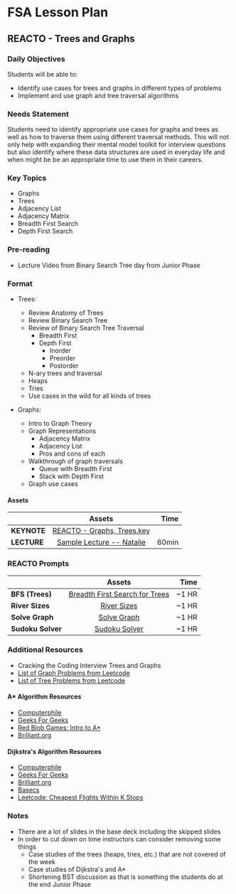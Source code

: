 # FSA Lesson Plan

## REACTO - Trees and Graphs

### Daily Objectives

Students will be able to:

- Identify use cases for trees and graphs in different types of problems
- Implement and use graph and tree traversal algorithms

### Needs Statement

Students need to identify appropriate use cases for graphs and trees as well as how to traverse them using different traversal methods. This will not only help with expanding their mental model toolkit for interview questions but also identify where these data structures are used in everyday life and when might be be an appropriate time to use them in their careers.

### Key Topics

- Graphs
- Trees
- Adjacency List
- Adjacency Matrix
- Breadth First Search
- Depth First Search

### Pre-reading

- Lecture Video from Binary Search Tree day from Junior Phase

### Format

- Trees:
  - Review Anatomy of Trees
  - Review Binary Search Tree
  - Review of Binary Search Tree Traversal
    - Breadth First
    - Depth First
      - Inorder
      - Preorder
      - Postorder
  - N-ary trees and traversal
  - Heaps
  - Tries
  - Use cases in the wild for all kinds of trees

- Graphs:
  - Intro to Graph Theory
  - Graph Representations
    - Adjacency Matrix
    - Adjacency List
    - Pros and cons of each
  - Walkthrough of graph traversals
    - Queue with Breadth First
    - Stack with Depth First
  - Graph use cases

#### Assets

| 			    | Assets        		 | Time  |
| ------------- |:---------------------: | -----:|
| **KEYNOTE**   | [REACTO - Graphs, Trees.key](https://drive.google.com/file/d/1P-pk7VZhL-Qgd7RQIioOqBY7TXF1PJBf/view?usp=sharing) | 		 |
| **LECTURE**   | [Sample Lecture -- Natalie](https://www.youtube.com/watch?v=XgbKXDyKH38&feature=youtu.be) | 60min |
### REACTO Prompts

|           | Assets             | Time  |
| ------------- |:---------------------: | -----:|
| **BFS (Trees)**   | [Breadth First Search for Trees][bfs]  | ~1 HR |
| **River Sizes** | [River Sizes][river-sizes] | ~1 HR |
| **Solve Graph** | [Solve Graph][solve-graphs] | ~1 HR |
| **Sudoku Solver** | [Sudoku Solver][sudoku-solver] | ~1 HR |

[BFS]: https://github.com/FullstackAcademy/technical-interview-prep/blob/master/REACTO-problems/03-data-structures-II/01-BFS.md
[river-sizes]: https://github.com/FullstackAcademy/technical-interview-prep/blob/master/REACTO-problems/03-data-structures-II/02-river-sizes.md
[solve-graphs]: https://github.com/FullstackAcademy/technical-interview-prep/blob/master/REACTO-problems/03-data-structures-II/03-solve-graph.md
[sudoku-solver]: https://github.com/FullstackAcademy/technical-interview-prep/blob/master/REACTO-problems/03-data-structures-II/04-sudoku-solver.md

### Additional Resources

- Cracking the Coding Interview Trees and Graphs
- [List of Graph Problems from Leetcode](https://leetcode.com/problemset/all/?topicSlugs=graph)
- [List of Tree Problems from Leetcode](https://leetcode.com/problemset/all/?topicSlugs=tree)

#### A* Algorithm Resources

- [Computerphile](https://www.youtube.com/watch?v=ySN5Wnu88nE)
- [Geeks For Geeks](https://www.geeksforgeeks.org/a-search-algorithm/)
- [Red Blob Games: Intro to A*](https://www.redblobgames.com/pathfinding/a-star/introduction.html)
- [Brilliant.org](https://brilliant.org/wiki/a-star-search/)

#### Dijkstra's Algorithm Resources

- [Computerphile](https://www.youtube.com/watch?v=GazC3A4OQTE)
- [Geeks For Geeks](https://www.geeksforgeeks.org/dijkstras-shortest-path-algorithm-greedy-algo-7/)
- [Brilliant.org](https://brilliant.org/wiki/dijkstras-short-path-finder/)
- [Basecs](https://medium.com/basecs/finding-the-shortest-path-with-a-little-help-from-dijkstra-613149fbdc8e)
- [Leetcode: Cheapest Flights Within K Stops](https://leetcode.com/problems/cheapest-flights-within-k-stops/)

### Notes

- There are a lot of slides in the base deck including the skipped slides
- In order to cut down on time instructors can consider removing some things
  - Case studies of the trees (heaps, tries, etc.) that are not covered of the week
  - Case studies of Dijkstra's and A*
  - Shortening BST discussion as that is something the students do at the end Junior Phase
  